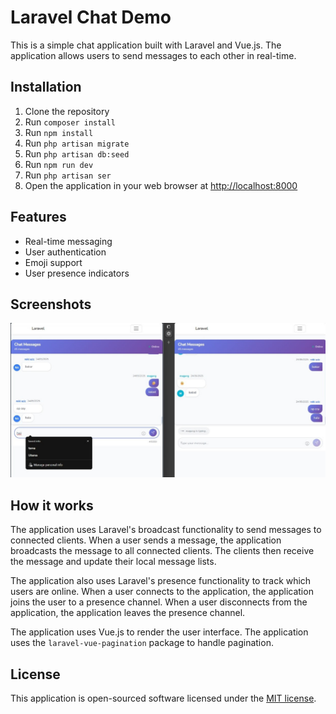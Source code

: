 # Laravel Chat Demo

This is a simple chat application built with Laravel and Vue.js. The application allows users to send messages to each other in real-time.

## Installation

1. Clone the repository
2. Run `composer install`
3. Run `npm install`
4. Run `php artisan migrate`
5. Run `php artisan db:seed`
6. Run `npm run dev`
7. Run `php artisan ser`
8. Open the application in your web browser at [http://localhost:8000](http://localhost:8000)

## Features

* Real-time messaging
* User authentication
* Emoji support
* User presence indicators

## Screenshots

![Screenshot of the chat application](/screenshot.jpg)

## How it works

The application uses Laravel's broadcast functionality to send messages to connected clients. When a user sends a message, the application broadcasts the message to all connected clients. The clients then receive the message and update their local message lists.

The application also uses Laravel's presence functionality to track which users are online. When a user connects to the application, the application joins the user to a presence channel. When a user disconnects from the application, the application leaves the presence channel.

The application uses Vue.js to render the user interface. The application uses the `laravel-vue-pagination` package to handle pagination.

## License

This application is open-sourced software licensed under the [MIT license](https://opensource.org/licenses/MIT).
